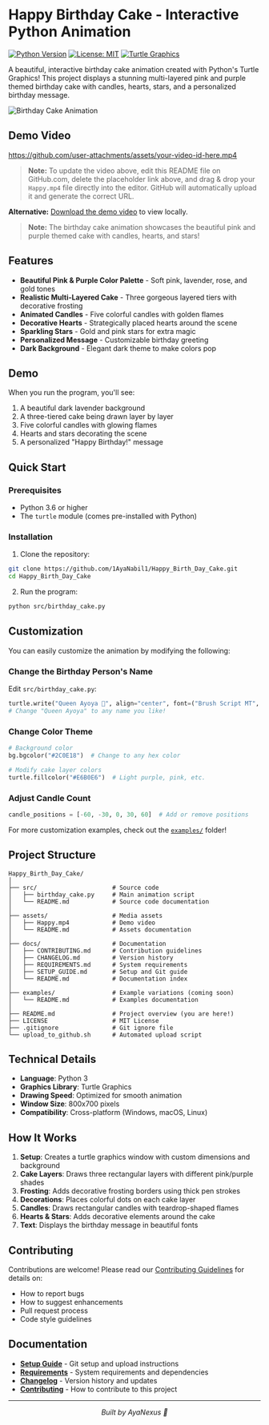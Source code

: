 # Happy Birthday Cake - Interactive Python Animation

[![Python Version](https://img.shields.io/badge/python-3.6+-blue.svg)](https://www.python.org/downloads/)
[![License: MIT](https://img.shields.io/badge/License-MIT-yellow.svg)](https://opensource.org/licenses/MIT)
[![Turtle Graphics](https://img.shields.io/badge/Graphics-Turtle-green.svg)](https://docs.python.org/3/library/turtle.html)

A beautiful, interactive birthday cake animation created with Python's Turtle Graphics! This project displays a stunning multi-layered pink and purple themed birthday cake with candles, hearts, stars, and a personalized birthday message.

![Birthday Cake Animation](https://img.shields.io/badge/Status-Active-success)

## Demo Video

https://github.com/user-attachments/assets/your-video-id-here.mp4

> **Note:** To update the video above, edit this README file on GitHub.com, delete the placeholder link above, and drag & drop your `Happy.mp4` file directly into the editor. GitHub will automatically upload it and generate the correct URL.

**Alternative:** [Download the demo video](assets/Happy.mp4) to view locally.

> **Note:** The birthday cake animation showcases the beautiful pink and purple themed cake with candles, hearts, and stars! 

## Features

- **Beautiful Pink & Purple Color Palette** - Soft pink, lavender, rose, and gold tones
- **Realistic Multi-Layered Cake** - Three gorgeous layered tiers with decorative frosting
- **Animated Candles** - Five colorful candles with golden flames
- **Decorative Hearts** - Strategically placed hearts around the scene
- **Sparkling Stars** - Gold and pink stars for extra magic
- **Personalized Message** - Customizable birthday greeting
- **Dark Background** - Elegant dark theme to make colors pop

## Demo

When you run the program, you'll see:
1. A beautiful dark lavender background
2. A three-tiered cake being drawn layer by layer
3. Five colorful candles with glowing flames
4. Hearts and stars decorating the scene
5. A personalized "Happy Birthday!" message

## Quick Start

### Prerequisites

- Python 3.6 or higher
- The `turtle` module (comes pre-installed with Python)

### Installation

1. Clone the repository:
```bash
git clone https://github.com/1AyaNabil1/Happy_Birth_Day_Cake.git
cd Happy_Birth_Day_Cake
```

2. Run the program:
```bash
python src/birthday_cake.py
```

## Customization

You can easily customize the animation by modifying the following:

### Change the Birthday Person's Name
Edit `src/birthday_cake.py`:
```python
turtle.write("Queen Ayoya 👑", align="center", font=("Brush Script MT", 30, "bold"))
# Change "Queen Ayoya" to any name you like!
```

### Change Color Theme
```python
# Background color
bg.bgcolor("#2C0E18")  # Change to any hex color

# Modify cake layer colors
turtle.fillcolor("#E6B0E6")  # Light purple, pink, etc.
```

### Adjust Candle Count
```python
candle_positions = [-60, -30, 0, 30, 60]  # Add or remove positions
```

For more customization examples, check out the [`examples/`](examples/) folder!

## Project Structure

```
Happy_Birth_Day_Cake/
│
├── src/                     # Source code
│   ├── birthday_cake.py     # Main animation script
│   └── README.md            # Source code documentation
│
├── assets/                  # Media assets
│   ├── Happy.mp4            # Demo video
│   └── README.md            # Assets documentation
│
├── docs/                    # Documentation
│   ├── CONTRIBUTING.md      # Contribution guidelines
│   ├── CHANGELOG.md         # Version history
│   ├── REQUIREMENTS.md      # System requirements
│   ├── SETUP_GUIDE.md       # Setup and Git guide
│   └── README.md            # Documentation index
│
├── examples/                # Example variations (coming soon)
│   └── README.md            # Examples documentation
│
├── README.md                # Project overview (you are here!)
├── LICENSE                  # MIT License
├── .gitignore               # Git ignore file
└── upload_to_github.sh      # Automated upload script
```

## Technical Details

- **Language**: Python 3
- **Graphics Library**: Turtle Graphics
- **Drawing Speed**: Optimized for smooth animation
- **Window Size**: 800x700 pixels
- **Compatibility**: Cross-platform (Windows, macOS, Linux)

## How It Works

1. **Setup**: Creates a turtle graphics window with custom dimensions and background
2. **Cake Layers**: Draws three rectangular layers with different pink/purple shades
3. **Frosting**: Adds decorative frosting borders using thick pen strokes
4. **Decorations**: Places colorful dots on each cake layer
5. **Candles**: Draws rectangular candles with teardrop-shaped flames
6. **Hearts & Stars**: Adds decorative elements around the cake
7. **Text**: Displays the birthday message in beautiful fonts

## Contributing

Contributions are welcome! Please read our [Contributing Guidelines](docs/CONTRIBUTING.md) for details on:
- How to report bugs
- How to suggest enhancements
- Pull request process
- Code style guidelines

## Documentation

- **[Setup Guide](docs/SETUP_GUIDE.md)** - Git setup and upload instructions
- **[Requirements](docs/REQUIREMENTS.md)** - System requirements and dependencies
- **[Changelog](docs/CHANGELOG.md)** - Version history and updates
- **[Contributing](docs/CONTRIBUTING.md)** - How to contribute to this project

---

<div align="center">
  <em>Built by AyaNexus 🦢</em>
</div>
